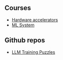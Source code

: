 ---
---

## Courses

- [Hardware accelerators](https://cs217.stanford.edu/)
- [ML System](https://catalyst.cs.cmu.edu/15-884-mlsys-sp21/)



## Github repos

- [LLM Training Puzzles](https://github.com/srush/LLM-Training-Puzzles)




